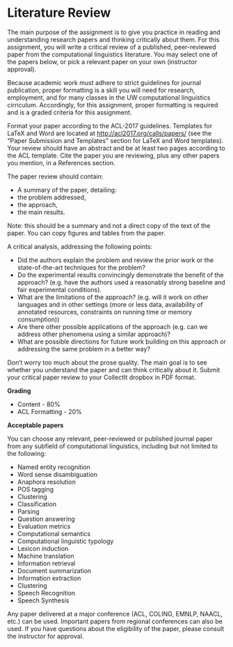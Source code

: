 # Literature Review
The main purpose of the assignment is to give you practice in reading and understanding research papers and thinking critically about them. For this assignment, you will write a critical review of a published, peer-reviewed paper from the computational linguistics literature. You may select one of the papers below, or pick a relevant paper on your own (instructor approval).

Because academic work must adhere to strict guidelines for journal publication, proper formatting is a skill you will need for research, employment, and for many classes in the UW computational linguistics cirriculum. Accordingly, for this assignment, proper formatting is required and is a graded criteria for this assignment.

Format your paper according to the ACL-2017 guidelines. Templates for LaTeX and Word are located at http://acl2017.org/calls/papers/ (see the "Paper Submission and Templates" section for LaTeX and Word templates). Your review should have an abstract and be at least two pages according to the ACL template. Cite the paper you are reviewing, plus any other papers you mention, in a References section.

The paper review should contain: 

  * A summary of the paper, detailing:  
  * the problem addressed,  
  * the approach,  
  * the main results.  

Note: this should be a summary and not a direct copy of the text of the paper. You can copy figures and tables from the paper.  

A critical analysis, addressing the following points:  
  * Did the authors explain the problem and review the prior work or the state-of-the-art techniques for the problem?  
  * Do the experimental results convincingly demonstrate the benefit of the approach? (e.g. have the authors used a reasonably strong baseline and fair experimental conditions).  
  * What are the limitations of the approach? (e.g. will it work on other languages and in other settings (more or less data, availability of annotated resources, constraints on running time or memory consumption))  
  * Are there other possible applications of the approach (e.g. can we address other phenomena using a similar approach)?  
  * What are possible directions for future work building on this approach or addressing the same problem in a better way?  

Don’t worry too much about the prose quality. The main goal is to see whether you understand the paper and can think critically about it. Submit your critical paper review to your CollectIt dropbox in PDF format.  

**Grading** 
* Content - 80%  
* ACL Formatting - 20%  

**Acceptable papers**

You can choose any relevant, peer-reviewed or published journal paper from any subfield of computational linguistics, including but not limited to the following:  
* Named entity recognition  
* Word sense disambiguation  
* Anaphora resolution  
* POS tagging
* Clustering
* Classification
* Parsing
* Question answering
* Evaluation metrics
* Computational semantics
* Computational linguistic typology
* Lexicon induction
* Machine translation
* Information retrieval
* Document summarization
* Information extraction
* Clustering
* Speech Recognition
* Speech Synthesis

Any paper delivered at a major conference (ACL, COLING, EMNLP, NAACL, etc.) can be used. Important papers from regional conferences can also be used. If you have questions about the eligibility of the paper, please consult the instructor for approval. 
